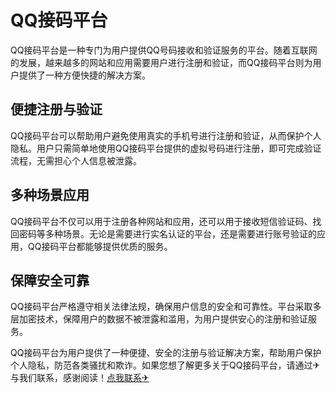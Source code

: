 # QQ接码平台

QQ接码平台是一种专门为用户提供QQ号码接收和验证服务的平台。随着互联网的发展，越来越多的网站和应用需要用户进行注册和验证，而QQ接码平台则为用户提供了一种方便快捷的解决方案。

## 便捷注册与验证

QQ接码平台可以帮助用户避免使用真实的手机号进行注册和验证，从而保护个人隐私。用户只需简单地使用QQ接码平台提供的虚拟号码进行注册，即可完成验证流程，无需担心个人信息被泄露。

## 多种场景应用

QQ接码平台不仅可以用于注册各种网站和应用，还可以用于接收短信验证码、找回密码等多种场景。无论是需要进行实名认证的平台，还是需要进行账号验证的应用，QQ接码平台都能够提供优质的服务。

## 保障安全可靠

QQ接码平台严格遵守相关法律法规，确保用户信息的安全和可靠性。平台采取多层加密技术，保障用户的数据不被泄露和滥用，为用户提供安心的注册和验证服务。

QQ接码平台为用户提供了一种便捷、安全的注册与验证解决方案，帮助用户保护个人隐私，防范各类骚扰和欺诈。如果您想了解更多关于QQ接码平台，请通过✈与我们联系，感谢阅读！[点我联系✈](https://my.G208.com)